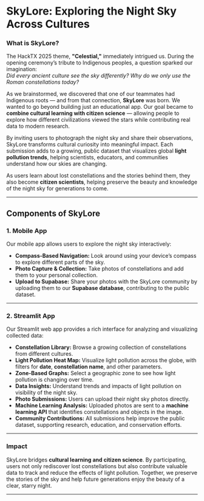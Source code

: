 # SkyLore: Exploring the Night Sky Across Cultures

### What is SkyLore?

The HackTX 2025 theme, **"Celestial,"** immediately intrigued us. During the opening ceremony’s tribute to Indigenous peoples, a question sparked our imagination:  
*Did every ancient culture see the sky differently? Why do we only use the Roman constellations today?*

As we brainstormed, we discovered that one of our teammates had Indigenous roots — and from that connection, **SkyLore** was born. We wanted to go beyond building just an educational app. Our goal became to **combine cultural learning with citizen science** — allowing people to explore how different civilizations viewed the stars while contributing real data to modern research.

By inviting users to photograph the night sky and share their observations, SkyLore transforms cultural curiosity into meaningful impact. Each submission adds to a growing, public dataset that visualizes global **light pollution trends**, helping scientists, educators, and communities understand how our skies are changing.

As users learn about lost constellations and the stories behind them, they also become **citizen scientists**, helping preserve the beauty and knowledge of the night sky for generations to come.

---

## Components of SkyLore

### 1. Mobile App

Our mobile app allows users to explore the night sky interactively:

- **Compass-Based Navigation:** Look around using your device’s compass to explore different parts of the sky.  
- **Photo Capture & Collection:** Take photos of constellations and add them to your personal collection.  
- **Upload to Supabase:** Share your photos with the SkyLore community by uploading them to our **Supabase database**, contributing to the public dataset.

---

### 2. Streamlit App

Our Streamlit web app provides a rich interface for analyzing and visualizing collected data:

- **Constellation Library:** Browse a growing collection of constellations from different cultures.  
- **Light Pollution Heat Map:** Visualize light pollution across the globe, with filters for **date**, **constellation name**, and other parameters.  
- **Zone-Based Graphs:** Select a geographic zone to see how light pollution is changing over time.  
- **Data Insights:** Understand trends and impacts of light pollution on visibility of the night sky.
- **Photo Submissions:** Users can upload their night sky photos directly.  
- **Machine Learning Analysis:** Uploaded photos are sent to a **machine learning API** that identifies constellations and objects in the image.  
- **Community Contributions:** All submissions help improve the public dataset, supporting research, education, and conservation efforts.

---

### Impact

SkyLore bridges **cultural learning and citizen science**. By participating, users not only rediscover lost constellations but also contribute valuable data to track and reduce the effects of light pollution. Together, we preserve the stories of the sky and help future generations enjoy the beauty of a clear, starry night.

---
